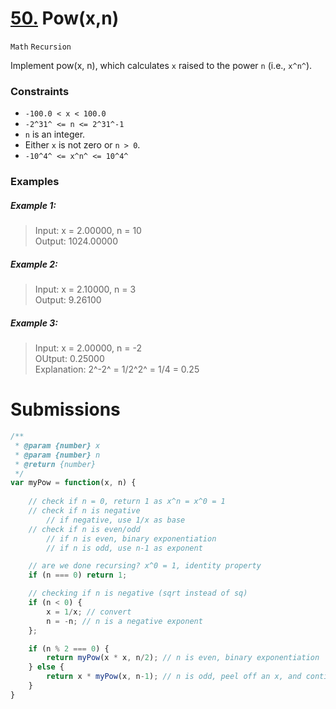 # [50.](https://leetcode.com/problems/powx-n/) Pow(x,n)
`Math` `Recursion`

Implement pow(x, n), which calculates `x` raised to the power `n` (i.e., `x^n^`).

### Constraints
- `-100.0 < x < 100.0`
-  `-2^31^ <= n <= 2^31^-1`
- `n` is an integer.
- Either `x` is not zero or `n > 0`.
- `-10^4^ <= x^n^ <= 10^4^`

### Examples

##### Example 1:
> Input: x = 2.00000, n = 10  
> Output: 1024.00000  

##### Example 2:
> Input: x = 2.10000, n = 3  
> Output: 9.26100  

##### Example 3:
> Input: x = 2.00000, n = -2  
> OUtput: 0.25000  
> Explanation: 2^-2^ = 1/2^2^ = 1/4 = 0.25  

# Submissions

```javascript
/**
 * @param {number} x
 * @param {number} n
 * @return {number}
 */
var myPow = function(x, n) {
    
    // check if n = 0, return 1 as x^n = x^0 = 1
    // check if n is negative
        // if negative, use 1/x as base
    // check if n is even/odd
        // if n is even, binary exponentiation
        // if n is odd, use n-1 as exponent

    // are we done recursing? x^0 = 1, identity property
    if (n === 0) return 1;

    // checking if n is negative (sqrt instead of sq)
    if (n < 0) {
        x = 1/x; // convert 
        n = -n; // n is a negative exponent
    };

    if (n % 2 === 0) {
        return myPow(x * x, n/2); // n is even, binary exponentiation 
    } else {
        return x * myPow(x, n-1); // n is odd, peel off an x, and continue as usual
    }
}
```

